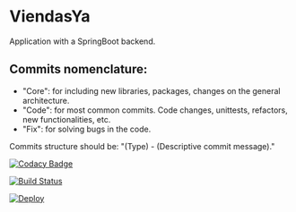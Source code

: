 # ViendasYa
Application with a SpringBoot backend.

## Commits nomenclature:
- "Core": for including new libraries, packages, changes on the general architecture.
- "Code": for most common commits. Code changes, unittests, refactors, new functionalities, etc.
- "Fix": for solving bugs in the code.

Commits structure should be: "(Type) - (Descriptive commit message)."

[![Codacy Badge](https://api.codacy.com/project/badge/Grade/7149642271ab409ba7a330fd1a3f3940)](https://www.codacy.com/app/hernan-beca/Grupo-C1B-022019?utm_source=github.com&amp;utm_medium=referral&amp;utm_content=Matayas-B/Grupo-C1B-022019&amp;utm_campaign=Badge_Grade)

[![Build Status](https://travis-ci.org/Matayas-B/Grupo-C1B-022019.svg?branch=master)](https://travis-ci.org/Matayas-B/Grupo-C1B-022019)

[![Deploy](https://www.herokucdn.com/deploy/button.png)](https://viendasya-c1b-backend.herokuapp.com/)
